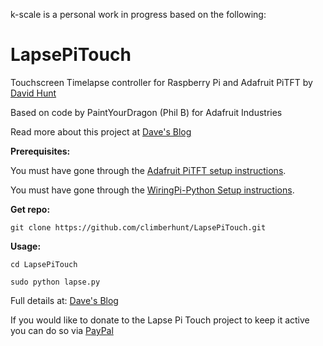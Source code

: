 k-scale is a personal work in progress based on the following:

LapsePiTouch
============

Touchscreen Timelapse controller for Raspberry Pi and Adafruit PiTFT by [David Hunt](http://www.davidhunt.ie) 

Based on code by PaintYourDragon (Phil B) for Adafruit Industries

Read more about this project at [Dave's Blog](http://www.davidhunt.ie/?p=3349)

**Prerequisites:**

You must have gone through the [Adafruit PiTFT setup instructions](http://learn.adafruit.com/adafruit-pitft-28-inch-resistive-touchscreen-display-raspberry-pi).

You must have gone through the [WiringPi-Python Setup instructions](https://github.com/WiringPi/WiringPi-Python).

**Get repo:**
    
    git clone https://github.com/climberhunt/LapsePiTouch.git
    
    
**Usage:**

    cd LapsePiTouch

    sudo python lapse.py


Full details at: [Dave's Blog](http://www.davidhunt.ie/?p=3349)

If you would like to donate to the Lapse Pi Touch project to keep it active you can do so via [PayPal](https://www.paypal.com/cgi-bin/webscr?cmd=_s-xclick&hosted_button_id=Y3Y6NK98CZUZW)
